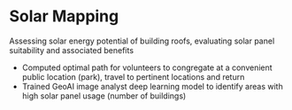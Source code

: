 # Solar Mapping
Assessing solar energy potential of building roofs, evaluating solar panel suitability and associated benefits
- Computed optimal path for volunteers to congregate at a convenient public location (park), travel to pertinent locations and return
- Trained GeoAI image analyst deep learning model to identify areas with high solar panel usage (number of buildings)
